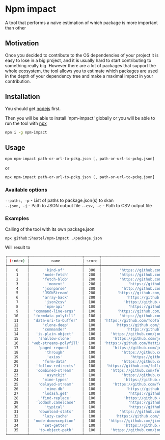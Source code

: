 # Npm impact

A tool that performs a naive estimation of which package is more important than other

## Motivation

Once you decided to contribute to the OS dependencies of your project it is easy to lose in a big project, and it is usually hard to start contributing to something really big. However there are a lot of packages that support the whole ecosystem, the tool allows you to estimate which packages are used in the depth of your dependency tree and make a maximal impact in your contribution. 

## Installation

You should get [nodejs](https://nodejs.org/en/) first.

Then you will be able to install 'npm-impact' globally or you will be able to run the tool with [npx](https://www.npmjs.com/package/npx)
```sh
npm i -g npm-impact
```

## Usage
```sh
npm npm-impact path-or-url-to-pckg.json [, path-or-url-to-pckg.json]
```

or
```sh
npx npm-impact path-or-url-to-pckg.json [, path-or-url-to-pckg.json]
```

### Available options
`--paths, -p` - List of paths to package.json(s) to skan  
`--json, -j` - Path to JSON output file
`--csv, -c` - Path to CSV output file

### Examples

Calling of the tool with its own package.json

```sh
npx github:Shastel/npm-impact ./package.json
```

Will result to

```sh
┌─────────┬────────────────────────┬───────┬─────────────────────────────────────────────────────────────────┐
│ (index) │          name          │ score │                             issues                              │
├─────────┼────────────────────────┼───────┼─────────────────────────────────────────────────────────────────┤
│    0    │       'kind-of'        │  300  │        'https://github.com/jonschlinkert/kind-of/issues'        │
│    1    │      'node-fetch'      │  200  │        'https://github.com/node-fetch/node-fetch/issues'        │
│    2    │      'fetch-blob'      │  200  │        'https://github.com/node-fetch/fetch-blob/issues'        │
│    3    │        'moment'        │  200  │            'https://github.com/moment/moment/issues'            │
│    4    │      'jsonparse'       │  200  │         'http://github.com/creationix/jsonparse/issues'         │
│    5    │      'JSONStream'      │  200  │       'https://github.com/dominictarr/JSONStream/issues'        │
│    6    │      'array-back'      │  200  │           'https://github.com/75lb/array-back/issues'           │
│    7    │       'json2csv'       │  100  │          'https://github.com/zemirco/json2csv/issues'           │
│    8    │       'npm-api'        │  100  │            'https://github.com/doowb/npm-api/issues'            │
│    9    │  'command-line-args'   │  100  │       'https://github.com/75lb/command-line-args/issues'        │
│   10    │  'formdata-polyfill'   │  100  │        'https://github.com/jimmywarting/FormData/issues'        │
│   11    │  'data-uri-to-buffer'  │  100  │ 'https://github.com/TooTallNate/node-data-uri-to-buffer/issues' │
│   12    │      'clone-deep'      │  100  │      'https://github.com/jonschlinkert/clone-deep/issues'       │
│   13    │      'commander'       │  100  │           'https://github.com/tj/commander.js/issues'           │
│   14    │   'is-plain-object'    │  100  │    'https://github.com/jonschlinkert/is-plain-object/issues'    │
│   15    │    'shallow-clone'     │  100  │     'https://github.com/jonschlinkert/shallow-clone/issues'     │
│   16    │ 'web-streams-polyfill' │  100  │ 'https://github.com/MattiasBuelens/web-streams-polyfill/issues' │
│   17    │    'paged-request'     │  100  │     'https://github.com/jonschlinkert/paged-request/issues'     │
│   18    │       'through'        │  100  │         'https://github.com/dominictarr/through/issues'         │
│   19    │        'axios'         │  100  │             'https://github.com/axios/axios/issues'             │
│   20    │      'form-data'       │  100  │         'https://github.com/form-data/form-data/issues'         │
│   21    │   'follow-redirects'   │  100  │  'https://github.com/follow-redirects/follow-redirects/issues'  │
│   22    │   'combined-stream'    │  100  │    'https://github.com/felixge/node-combined-stream/issues'     │
│   23    │       'asynckit'       │  100  │         'https://github.com/alexindigo/asynckit/issues'         │
│   24    │      'mime-types'      │  100  │          'https://github.com/jshttp/mime-types/issues'          │
│   25    │    'delayed-stream'    │  100  │     'https://github.com/felixge/node-delayed-stream/issues'     │
│   26    │       'mime-db'        │  100  │           'https://github.com/jshttp/mime-db/issues'            │
│   27    │      'lodash.get'      │  100  │            'https://github.com/lodash/lodash/issues'            │
│   28    │     'find-replace'     │  100  │          'https://github.com/75lb/find-replace/issues'          │
│   29    │   'lodash.camelcase'   │  100  │            'https://github.com/lodash/lodash/issues'            │
│   30    │       'typical'        │  100  │            'https://github.com/75lb/typical/issues'             │
│   31    │    'download-stats'    │  100  │        'https://github.com/doowb/download-stats/issues'         │
│   32    │      'lazy-cache'      │  100  │      'https://github.com/jonschlinkert/lazy-cache/issues'       │
│   33    │  'node-domexception'   │  100  │   'https://github.com/jimmywarting/node-domexception/issues'    │
│   34    │      'set-getter'      │  100  │          'https://github.com/doowb/set-getter/issues'           │
│   35    │    'to-object-path'    │  100  │    'https://github.com/jonschlinkert/to-object-path/issues'     │
└─────────┴────────────────────────┴───────┴─────────────────────────────────────────────────────────────────┘
```
